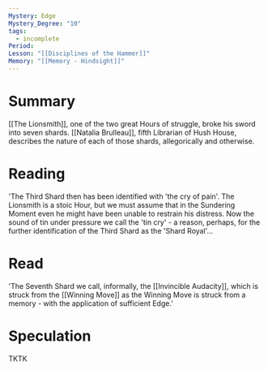 ```yaml
---
Mystery: Edge
Mystery_Degree: "10"
tags:
  - incomplete
Period: 
Lesson: "[[Disciplines of the Hammer]]"
Memory: "[[Memory - Hindsight]]"
---
```

# Summary
[[The Lionsmith]], one of the two great Hours of struggle, broke his sword into seven shards. [[Natalia Brulleau]], fifth Librarian of Hush House, describes the nature of each of those shards, allegorically and otherwise.
# Reading
'The Third Shard then has been identified with 'the cry of pain'. The Lionsmith is a stoic Hour, but we must assume that in the Sundering Moment even he might have been unable to restrain his distress. Now the sound of tin under pressure we call the 'tin cry' - a reason, perhaps, for the further identification of the Third Shard as the 'Shard Royal'...
# Read
'The Seventh Shard we call, informally, the [[Invincible Audacity]], which is struck from the [[Winning Move]] as the Winning Move is struck from a memory - with the application of sufficient Edge.'
# Speculation
TKTK